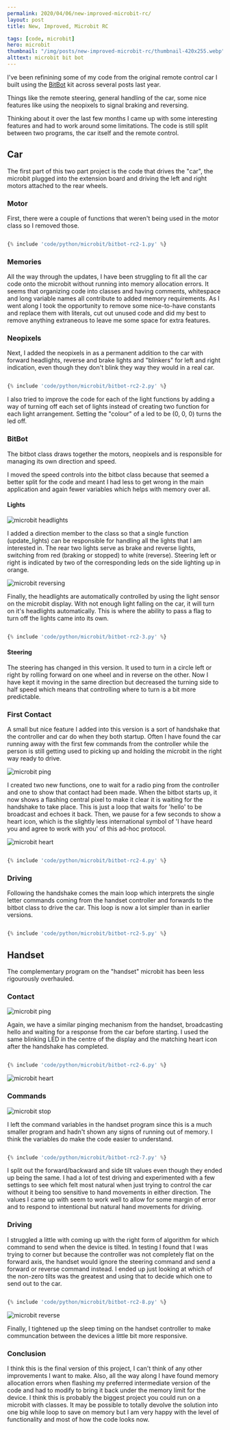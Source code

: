 ```yaml
---
permalink: 2020/04/06/new-improved-microbit-rc/
layout: post
title: New, Improved, Microbit RC

tags: [code, microbit]
hero: microbit
thumbnail: "/img/posts/new-improved-microbit-rc/thumbnail-420x255.webp"
alttext: microbit bit bot
---
```


I've been refinining some of my code from the original remote control car I built using the <a href="http://4tronix.co.uk/blog/?p=1490">BitBot</a> kit
across several posts last year.

Things like the remote steering, general handling of the car, some nice features like using the neopixels to signal braking and reversing.

Thinking about it over the last few months I came up with some interesting features and had to work around some limitations. The code is still split between
two programs, the car itself and the remote control.

## Car

The first part of this two part project is the code that drives the "car", the microbit plugged into the extension board and driving the left and right
motors attached to the rear wheels.

### Motor

First, there were a couple of functions that weren't being used in the motor class so I removed those.

```python

{% include 'code/python/microbit/bitbot-rc2-1.py' %}

```

### Memories

All the way through the updates, I have been struggling to fit all the car code onto the microbit without running into memory allocation
errors. It seems that organizing code into classes and having comments, whitespace and long variable names all contribute to added memory requirements. As I
went along I took the opportunity to remove some nice-to-have constants and replace them with literals, cut out unused code and did my best to
remove anything extraneous to leave me some space for extra features.

### Neopixels

Next, I added the neopixels in as a permanent addition to the car with forward headlights, reverse and brake lights and "blinkers" for left and right
indication, even though they don't blink they way they would in a real car.

```python

{% include 'code/python/microbit/bitbot-rc2-2.py' %}

```
I also tried to improve the code for each of the light functions by adding a way of turning off each set of lights instead of creating two function for each
light arrangement. Setting the "colour" of a led to be (0, 0, 0) turns the led off.

### BitBot

The bitbot class draws together the motors, neopixels and is responsible for managing its own direction and speed.

I moved the speed controls into the bitbot class because that seemed a better split for the code and meant I had less to get wrong in the main application and again fewer variables which helps with memory over all.

#### Lights

![microbit headlights](/img/posts/new-improved-microbit-rc/headlights.webp)

I added a direction member to the class so that a single function (update_lights) can be responsible for handling all the lights that I am interested in. The rear two lights serve as brake and reverse lights, switching from red (braking or stopped) to white (reverse). Steering left or right is indicated by two of the
corresponding leds on the side lighting up in orange.

![microbit reversing](/img/posts/new-improved-microbit-rc/rc-reverse.webp)

Finally, the headlights are automatically controlled by using the light sensor on the microbit display. With not enough light falling on the car, it will turn
on it's headlights automatically. This is where the ability to pass a flag to turn off the lights came into its own.

```python

{% include 'code/python/microbit/bitbot-rc2-3.py' %}

```

#### Steering

The steering has changed in this version. It used to turn in a circle left or right by rolling forward on one wheel and in reverse on the other. Now I have kept it moving in the same direction but decreased the turning side to half speed which means that controlling where to turn is a bit more predictable.

### First Contact

A small but nice feature I added into this version is a sort of handshake that the controller and car do when they both startup. Often I have found the car
running away with the first few commands from the controller while the person is still getting used to picking up and holding the microbit in the right way
ready to drive.

![microbit ping](/img/posts/new-improved-microbit-rc/rc-ping.webp)

I created two new functions, one to wait for a radio ping from the controller and one to show that contact had been made. When the bitbot starts up, it now
shows a flashing central pixel to make it clear it is waiting for the handshake to take place. This is just a loop that waits for 'hello' to be broadcast
and echoes it back. Then, we pause for a few seconds to show a heart icon, which is the slightly less international symbol of 'I have heard you and agree to work
with you' of this ad-hoc protocol.

![microbit heart](/img/posts/new-improved-microbit-rc/rc-heart.webp)

```python

{% include 'code/python/microbit/bitbot-rc2-4.py' %}

```

### Driving

Following the handshake comes the main loop which interprets the single letter commands coming from the handset controller and forwards to the bitbot class to
drive the car. This loop is now a lot simpler than in earlier versions.

```python

{% include 'code/python/microbit/bitbot-rc2-5.py' %}

```

## Handset

The complementary program on the "handset" microbit has been less rigourously overhauled.

### Contact

![microbit ping](/img/posts/new-improved-microbit-rc/handset-ping.webp)

Again, we have a similar pinging mechanism from the handset, broadcasting hello and waiting for a response from the car before starting. I used the same blinking
LED in the centre of the display and the matching heart icon after the handshake has completed.

```python

{% include 'code/python/microbit/bitbot-rc2-6.py' %}

```

![microbit heart](/img/posts/new-improved-microbit-rc/handset-heart.webp)

### Commands

![microbit stop](/img/posts/new-improved-microbit-rc/handset-stop.webp)

I left the command variables in the handset program since this is a much smaller program and hadn't shown any signs of running out of memory. I think the variables do make the code easier to understand.

```python

{% include 'code/python/microbit/bitbot-rc2-7.py' %}

```

I split out the forward/backward and side tilt values even though they ended up being the same. I had a lot of test driving and experimented with a few settings
to see which felt most natural when just trying to control the car without it being too sensitive to hand movements in either direction. The values I came up
with seem to work well to allow for some margin of error and to respond to intentional but natural hand movements for driving.

### Driving

I struggled a little with coming up with the right form of algorithm for which command to send when the device is tilted. In testing I found that I was trying to corner but because the controller was not completely flat on the forward axis, the handset would ignore the steering command and send a forward or reverse command instead. I ended up just looking at which of the non-zero tilts was the greatest and using that to decide which one to send out to the car.

```python

{% include 'code/python/microbit/bitbot-rc2-8.py' %}

```

![microbit reverse](/img/posts/new-improved-microbit-rc/handset-reverse.webp)

Finally, I tightened up the sleep timing on the handset controller to make communcation between the devices a little bit more responsive.

### Conclusion

I think this is the final version of this project, I can't think of any other improvements I want to make. Also, all the way along I have found memory allocation
errors when flashing my preferred intermediate version of the code and had to modify to bring it back under the memory limit for the device. I think this is probably the biggest project you could run on a microbit with classes. It may be possible to totally devolve the solution into one big while loop to save on memory but I am very happy with the level of functionality and most of how the code looks now.

